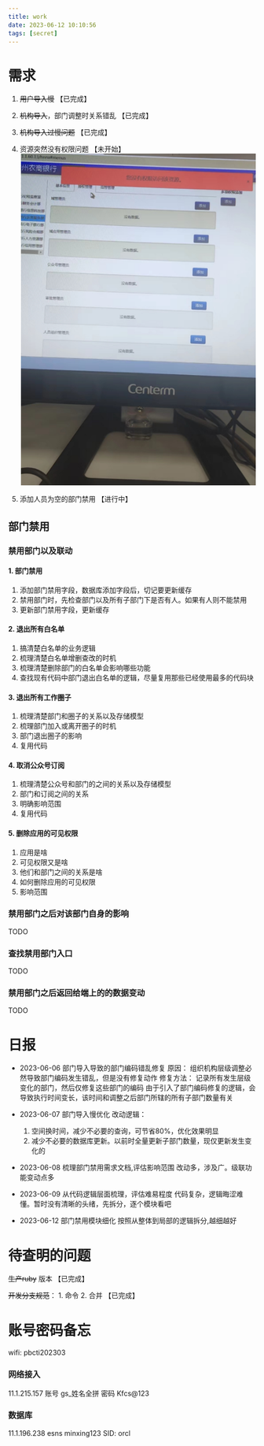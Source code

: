 ```yaml
---
title: work
date: 2023-06-12 10:10:56
tags: [secret]
---
```


# 需求

1. ~~用户导入慢~~ 【已完成】
2. ~~机构导入~~，部门调整时关系错乱 【已完成】
3. ~~机构导入过慢问题~~ 【已完成】

4. 资源突然没有权限问题 【未开始】
   ![](../images/2023-06-05-17-44-12.png)

5. 添加人员为空的部门禁用 【进行中】

## 部门禁用

### 禁用部门以及联动

#### 1. 部门禁用

1. 添加部门禁用字段，数据库添加字段后，切记要更新缓存
2. 禁用部门时，先检查部门以及所有子部门下是否有人。如果有人则不能禁用
3. 更新部门禁用字段，更新缓存

#### 2. 退出所有白名单

1. 搞清楚白名单的业务逻辑
2. 梳理清楚白名单增删查改的时机
3. 梳理清楚删除部门的白名单会影响哪些功能
4. 查找现有代码中部门退出白名单的逻辑，尽量复用那些已经使用最多的代码块

#### 3. 退出所有工作圈子

1. 梳理清楚部门和圈子的关系以及存储模型
2. 梳理部门加入或离开圈子的时机
3. 部门退出圈子的影响
4. 复用代码

#### 4. 取消公众号订阅

1. 梳理清楚公众号和部门的之间的关系以及存储模型
2. 部门和订阅之间的关系
3. 明确影响范围
4. 复用代码


#### 5. 删除应用的可见权限

1. 应用是啥
2. 可见权限又是啥
3. 他们和部门之间的关系是啥
4. 如何删除应用的可见权限
5. 影响范围

### 禁用部门之后对该部门自身的影响
TODO

### 查找禁用部门入口
TODO
### 禁用部门之后返回给端上的的数据变动
TODO


# 日报

- 2023-06-06 部门导入导致的部门编码错乱修复
  原因：
    组织机构层级调整必然导致部门编码发生错乱，但是没有修复动作
  修复方法：
    记录所有发生层级变化的部门，然后仅修复这些部门的编码
    由于引入了部门编码修复的逻辑，会导致执行时间变长，该时间和调整之后部门所辖的所有子部门数量有关

- 2023-06-07 部门导入慢优化
  改动逻辑： 
  1. 空间换时间，减少不必要的查询，可节省80%，优化效果明显 
  2. 减少不必要的数据库更新。以前时全量更新子部门数量，现仅更新发生变化的

- 2023-06-08 梳理部门禁用需求文档,评估影响范围
  改动多，涉及广。级联功能变动点多

- 2023-06-09 从代码逻辑层面梳理，评估难易程度
  代码复杂，逻辑晦涩难懂。暂时没有清晰的头绪，先拆分，逐个模块看吧

- 2023-06-12 部门禁用模块细化
  按照从整体到局部的逻辑拆分,越细越好



# 待查明的问题

~~生产ruby~~ 版本 【已完成】

~~开发分支规范~~： 1. 命令  2. 合并 【已完成】


# 账号密码备忘
wifi: pbcti202303

### 网络接入
11.1.215.157
账号 gs_姓名全拼
密码 Kfcs@123

### 数据库
11.1.196.238 
esns minxing123
SID: orcl